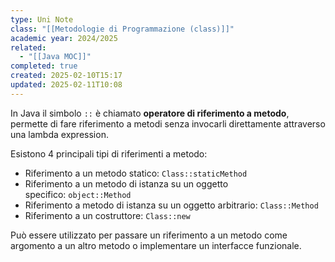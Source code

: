 ```yaml
---
type: Uni Note
class: "[[Metodologie di Programmazione (class)]]"
academic year: 2024/2025
related:
  - "[[Java MOC]]"
completed: true
created: 2025-02-10T15:17
updated: 2025-02-11T10:08
---
```

In Java il simbolo `::` è chiamato **operatore di riferimento a metodo**, permette di fare riferimento a metodi senza invocarli direttamente attraverso una lambda expression.

Esistono 4 principali tipi di riferimenti a metodo:
- Riferimento a un metodo statico: `Class::staticMethod`
- Riferimento a un metodo di istanza su un oggetto specifico: `object::Method`
- Riferimento a metodo di istanza su un oggetto arbitrario: `Class::Method`
- Riferimento a un costruttore: `Class::new`

Può essere utilizzato per passare un riferimento a un metodo come argomento a un altro metodo o implementare un interfacce funzionale.